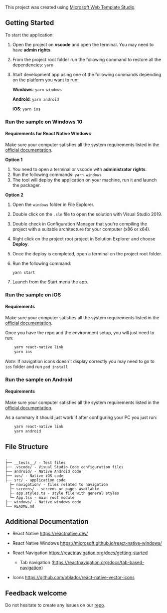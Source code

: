 ﻿This project was created using [Microsoft Web Template Studio](https://github.com/Microsoft/WebTemplateStudio).

## Getting Started
To start the application:
  1. Open the project on **vscode** and open the terminal. You may need to have **admin rights**.
  1. From the project root folder run the following command to restore all the dependencies:
        `yarn`
  1. Start development app using one of the following commands depending on the platform you want to run:

        **Windows**: `yarn windows`

        **Android**: `yarn android`

        **iOS**: `yarn ios`

### Run the sample on Windows 10

#### Requirements for React Native Windows
Make sure your computer satisfies all the system requirements listed in the [official documentation](https://microsoft.github.io/react-native-windows/docs/rnw-dependencies).

**Option 1**

1. You need to open a terminal or vscode with **administrator rights**.
2. Run the following commands:
    `yarn windows`
3. The tool will deploy the application on your machine, run it and launch the packager.

**Option 2**
1. Open the `windows` folder in File Explorer.
2. Double click on the `.sln` file to open the solution with Visual Studio 2019.
3. Double check in Configuration Manager that you're compiling the project with a suitable architecture for your computer (x86 or x64).
4. Right click on the project root project in Solution Explorer and choose **Deploy**.
5. Once the deploy is completed, open a terminal on the project root folder.
6. Run the following command:

    `yarn start`
7. Launch from the Start menu the app.

### Run the sample on iOS
#### Requirements
Make sure your computer satisfies all the system requirements listed in the [official documentation](https://reactnative.dev/docs/environment-setup).

Once you have the repo and the environment setup, you will just need to run:
```bash
    yarn react-native link
    yarn ios
```

*Note*: If navigation icons doesn´t display correctly you may need to go to ```ios``` folder and run ```pod install```

### Run the sample on Android
#### Requirements
Make sure your computer satisfies all the system requirements listed in the [official documentation](https://reactnative.dev/docs/environment-setup).

As a summary it should just work if after configuring your PC you just run:
```bash
    yarn react-native link
    yarn android
```

## File Structure
```
.
├── __tests__/ - Test files
├── .vscode/ - Visual Studio Code configuration files
├── android/ - Native Android code
├── ios/ - Native iOS code
├── src/ - application code
  ├─ navigation/ - files related to navigation
  ├─ screens/ - screens or pages available
  ├─ app.styles.ts - style file with general styles
  └─ App.tsx - main root module
├── windows/ - Native windows code
└── README.md
```

## Additional Documentation
- React Native https://reactnative.dev/

- React Native Windows https://microsoft.github.io/react-native-windows/

- React Navigation https://reactnavigation.org/docs/getting-started

  - Tab navigation (https://reactnavigation.org/docs/tab-based-navigation)

- Icons https://github.com/oblador/react-native-vector-icons

## Feedback welcome
Do not hesitate to create any issues on our [repo](https://github.com/microsoft/WebTemplateStudio/issues).
